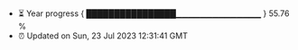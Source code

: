 - ⏳ Year progress { ████████████████▁▁▁▁▁▁▁▁▁▁▁▁▁▁ } 55.76 %
- ⏰ Updated on Sun, 23 Jul 2023 12:31:41 GMT

